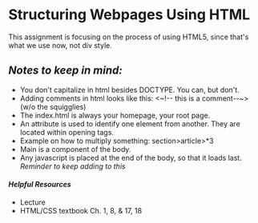 # Structuring Webpages Using HTML
  This assignment is focusing on the process of using HTML5, since that's what we use now, not div style. 
## ***Notes to keep in mind:***
- You don't capitalize in html besides DOCTYPE. You can, but don't.
- Adding comments in html looks like this: <~!-- this is a comment--~> (w/o the squigglies)
- The index.html is always your homepage, your root page.  
- An attribute is used to identify one element from another. They are located within opening tags. 
- Example on how to multiply something: section>article>*3
- Main is a component of the body. 
- Any javascript is placed at the end of the body, so that it loads last.
*Reminder to keep adding to this*

#### ***Helpful Resources***
- Lecture
- HTML/CSS textbook Ch. 1, 8, & 17, 18
